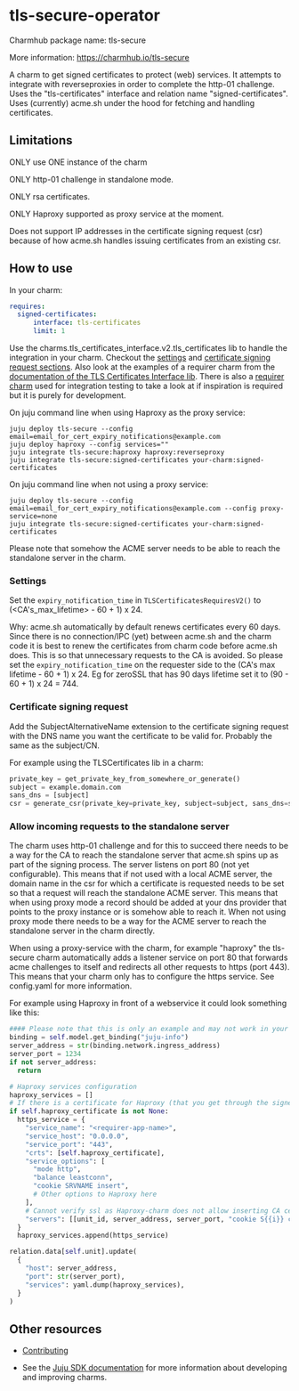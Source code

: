 <!--
Avoid using this README file for information that is maintained or published elsewhere, e.g.:

* metadata.yaml > published on Charmhub
* documentation > published on (or linked to from) Charmhub
* detailed contribution guide > documentation or CONTRIBUTING.md

Use links instead.
-->

# tls-secure-operator

Charmhub package name: tls-secure

More information: https://charmhub.io/tls-secure

A charm to get signed certificates to protect (web) services. It attempts to integrate with reverseproxies in order to complete the http-01 challenge.
Uses the "tls-certificates" interface and relation name "signed-certificates".
Uses (currently) acme.sh under the hood for fetching and handling certificates.

## Limitations

ONLY use ONE instance of the charm

ONLY http-01 challenge in standalone mode.

ONLY rsa certificates.

ONLY Haproxy supported as proxy service at the moment.

Does not support IP addresses in the certificate signing request (csr) because of how acme.sh handles issuing certificates from an existing csr.

## How to use

In your charm:

```yaml
requires:
  signed-certificates:
      interface: tls-certificates
      limit: 1
```

Use the charms.tls_certificates_interface.v2.tls_certificates lib to handle the integration in your charm. Checkout the [settings](#settings) and [certificate signing request sections](#certificate-signing-request). Also look at the examples of a requirer charm from the [documentation of the TLS Certificates Interface lib](https://charmhub.io/tls-certificates-interface/libraries/tls_certificates). There is also a [requirer charm](tests/integration/juju/dev_requirer_charm/src/charm.py) used for integration testing to take a look at if inspiration is required but it is purely for development.

On juju command line when using Haproxy as the proxy service:

```shell
juju deploy tls-secure --config email=email_for_cert_expiry_notifications@example.com
juju deploy haproxy --config services=""
juju integrate tls-secure:haproxy haproxy:reverseproxy
juju integrate tls-secure:signed-certificates your-charm:signed-certificates
```

On juju command line when not using a proxy service:

```shell
juju deploy tls-secure --config email=email_for_cert_expiry_notifications@example.com --config proxy-service=none
juju integrate tls-secure:signed-certificates your-charm:signed-certificates
```

Please note that somehow the ACME server needs to be able to reach the standalone server in
the charm.

### Settings

Set the `expiry_notification_time` in `TLSCertificatesRequiresV2()` to (<CA's_max_lifetime> - 60 + 1) x 24.

Why:
acme.sh automatically by default renews certificates every 60 days. Since there is no connection/IPC (yet) between acme.sh and the charm code it is best to renew the certificates from charm code before acme.sh does. This is so that unnecessary requests to the CA is avoided. So please set the `expiry_notification_time` on the requester side to the (CA's max lifetime - 60 + 1) x 24. Eg for zeroSSL that has 90 days lifetime set it to (90 - 60 + 1) x 24 = 744.

### Certificate signing request

Add the SubjectAlternativeName extension to the certificate signing request with the DNS name you want the certificate to be valid for. Probably the same as the subject/CN.

For example using the TLSCertificates lib in a charm:

```python
private_key = get_private_key_from_somewhere_or_generate()
subject = example.domain.com
sans_dns = [subject]
csr = generate_csr(private_key=private_key, subject=subject, sans_dns=sans_dns)
```

### Allow incoming requests to the standalone server

The charm uses http-01 challenge and for this to succeed there needs to be a way for the CA to reach the standalone server that acme.sh spins up as part of the signing process. The server listens on port 80 (not yet configurable). This means that if not used with a local ACME server, the domain name in the csr for which a certificate is requested needs to be set so that a request will reach the standalone ACME server. This means that when using proxy mode a record should be added at your dns provider that points to the proxy instance or is somehow able to reach it. When not using proxy mode there needs to be a way for the ACME server to reach the standalone server in the charm directly.

When using a proxy-service with the charm, for example "haproxy" the tls-secure charm automatically adds a listener service on port 80 that forwards acme challenges to itself and
redirects all other requests to https (port 443). This means that your charm only has to configure the https service. See config.yaml for more information.

For example using Haproxy in front of a webservice it could look something like this:

```python
#### Please note that this is only an example and may not work in your code ####
binding = self.model.get_binding("juju-info")
server_address = str(binding.network.ingress_address)
server_port = 1234
if not server_address:
  return

# Haproxy services configuration
haproxy_services = []
# If there is a certificate for Haproxy (that you get through the signed-certificates integration) then setup the service with that certificate.
if self.haproxy_certificate is not None:
  https_service = {
    "service_name": "<requirer-app-name>",
    "service_host": "0.0.0.0",
    "service_port": "443",
    "crts": [self.haproxy_certificate],
    "service_options": [
      "mode http",
      "balance leastconn",
      "cookie SRVNAME insert",
      # Other options to Haproxy here
    ],
    # Cannot verify ssl as Haproxy-charm does not allow inserting CA cert. Bug filed in charm code.
    "servers": [[unit_id, server_address, server_port, "cookie S{{i}} check ssl verify none"]],
  }
  haproxy_services.append(https_service)

relation.data[self.unit].update(
  {
    "host": server_address,
    "port": str(server_port),
    "services": yaml.dump(haproxy_services),
  }
)
```

## Other resources

<!-- If your charm is documented somewhere else other than Charmhub, provide a link separately. -->

- [Contributing](CONTRIBUTING.md) <!-- or link to other contribution documentation -->

- See the [Juju SDK documentation](https://juju.is/docs/sdk) for more information about developing and improving charms.
